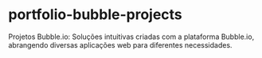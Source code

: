 # portfolio-bubble-projects
Projetos Bubble.io: Soluções intuitivas criadas com a plataforma Bubble.io, abrangendo diversas aplicações web para diferentes necessidades.
